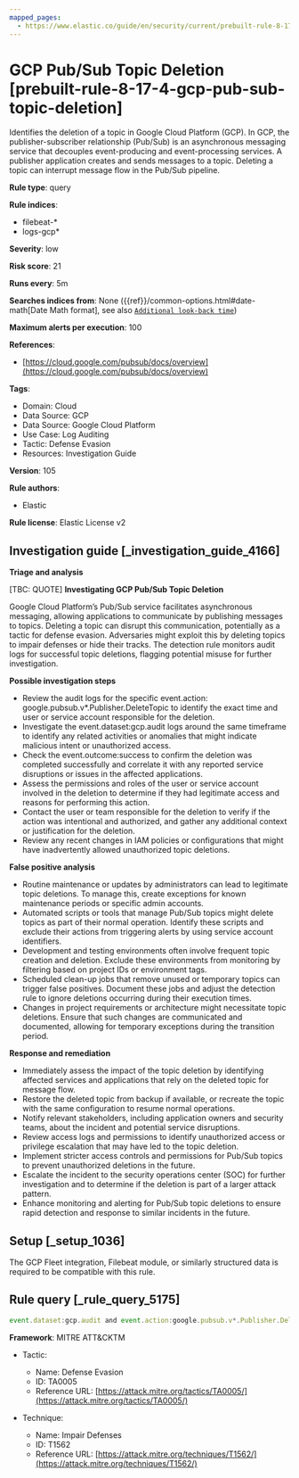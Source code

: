 ```yaml
---
mapped_pages:
  - https://www.elastic.co/guide/en/security/current/prebuilt-rule-8-17-4-gcp-pub-sub-topic-deletion.html
---
```


# GCP Pub/Sub Topic Deletion [prebuilt-rule-8-17-4-gcp-pub-sub-topic-deletion]

Identifies the deletion of a topic in Google Cloud Platform (GCP). In GCP, the publisher-subscriber relationship (Pub/Sub) is an asynchronous messaging service that decouples event-producing and event-processing services. A publisher application creates and sends messages to a topic. Deleting a topic can interrupt message flow in the Pub/Sub pipeline.

**Rule type**: query

**Rule indices**:

* filebeat-*
* logs-gcp*

**Severity**: low

**Risk score**: 21

**Runs every**: 5m

**Searches indices from**: None ({{ref}}/common-options.html#date-math[Date Math format], see also [`Additional look-back time`](docs-content://solutions/security/detect-and-alert/create-detection-rule.md#rule-schedule))

**Maximum alerts per execution**: 100

**References**:

* [https://cloud.google.com/pubsub/docs/overview](https://cloud.google.com/pubsub/docs/overview)

**Tags**:

* Domain: Cloud
* Data Source: GCP
* Data Source: Google Cloud Platform
* Use Case: Log Auditing
* Tactic: Defense Evasion
* Resources: Investigation Guide

**Version**: 105

**Rule authors**:

* Elastic

**Rule license**: Elastic License v2

## Investigation guide [_investigation_guide_4166]

**Triage and analysis**

[TBC: QUOTE]
**Investigating GCP Pub/Sub Topic Deletion**

Google Cloud Platform’s Pub/Sub service facilitates asynchronous messaging, allowing applications to communicate by publishing messages to topics. Deleting a topic can disrupt this communication, potentially as a tactic for defense evasion. Adversaries might exploit this by deleting topics to impair defenses or hide their tracks. The detection rule monitors audit logs for successful topic deletions, flagging potential misuse for further investigation.

**Possible investigation steps**

* Review the audit logs for the specific event.action: google.pubsub.v*.Publisher.DeleteTopic to identify the exact time and user or service account responsible for the deletion.
* Investigate the event.dataset:gcp.audit logs around the same timeframe to identify any related activities or anomalies that might indicate malicious intent or unauthorized access.
* Check the event.outcome:success to confirm the deletion was completed successfully and correlate it with any reported service disruptions or issues in the affected applications.
* Assess the permissions and roles of the user or service account involved in the deletion to determine if they had legitimate access and reasons for performing this action.
* Contact the user or team responsible for the deletion to verify if the action was intentional and authorized, and gather any additional context or justification for the deletion.
* Review any recent changes in IAM policies or configurations that might have inadvertently allowed unauthorized topic deletions.

**False positive analysis**

* Routine maintenance or updates by administrators can lead to legitimate topic deletions. To manage this, create exceptions for known maintenance periods or specific admin accounts.
* Automated scripts or tools that manage Pub/Sub topics might delete topics as part of their normal operation. Identify these scripts and exclude their actions from triggering alerts by using service account identifiers.
* Development and testing environments often involve frequent topic creation and deletion. Exclude these environments from monitoring by filtering based on project IDs or environment tags.
* Scheduled clean-up jobs that remove unused or temporary topics can trigger false positives. Document these jobs and adjust the detection rule to ignore deletions occurring during their execution times.
* Changes in project requirements or architecture might necessitate topic deletions. Ensure that such changes are communicated and documented, allowing for temporary exceptions during the transition period.

**Response and remediation**

* Immediately assess the impact of the topic deletion by identifying affected services and applications that rely on the deleted topic for message flow.
* Restore the deleted topic from backup if available, or recreate the topic with the same configuration to resume normal operations.
* Notify relevant stakeholders, including application owners and security teams, about the incident and potential service disruptions.
* Review access logs and permissions to identify unauthorized access or privilege escalation that may have led to the topic deletion.
* Implement stricter access controls and permissions for Pub/Sub topics to prevent unauthorized deletions in the future.
* Escalate the incident to the security operations center (SOC) for further investigation and to determine if the deletion is part of a larger attack pattern.
* Enhance monitoring and alerting for Pub/Sub topic deletions to ensure rapid detection and response to similar incidents in the future.


## Setup [_setup_1036]

The GCP Fleet integration, Filebeat module, or similarly structured data is required to be compatible with this rule.


## Rule query [_rule_query_5175]

```js
event.dataset:gcp.audit and event.action:google.pubsub.v*.Publisher.DeleteTopic and event.outcome:success
```

**Framework**: MITRE ATT&CKTM

* Tactic:

    * Name: Defense Evasion
    * ID: TA0005
    * Reference URL: [https://attack.mitre.org/tactics/TA0005/](https://attack.mitre.org/tactics/TA0005/)

* Technique:

    * Name: Impair Defenses
    * ID: T1562
    * Reference URL: [https://attack.mitre.org/techniques/T1562/](https://attack.mitre.org/techniques/T1562/)



